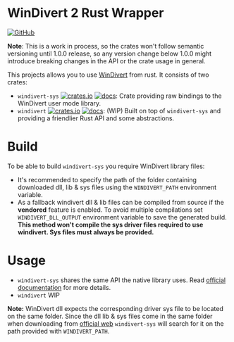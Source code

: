 # WinDivert 2 Rust Wrapper
[![GitHub](https://img.shields.io/github/license/Rubensei/windivert-rust?color=blue)](https://raw.githubusercontent.com/Rubensei/windivert-rust/master/LICENSE.md)

**Note**: This is a work in process, so the crates won't follow semantic versioning until 1.0.0 release, so any version change below 1.0.0 might introduce breaking changes in the API or the crate usage in general.

This projects allows you to use [WinDivert](https://www.reqrypt.org/windivert.html) from rust. It consists of two crates:
 * `windivert-sys` [![crates.io](https://img.shields.io/crates/v/windivert-sys)](https://crates.io/crates/windivert-sys) [![docs](https://docs.rs/windivert-sys/badge.svg)](https://docs.rs/windivert-sys/): Crate providing raw bindings to the WinDivert user mode library.
 * `windivert` [![crates.io](https://img.shields.io/crates/v/windivert)](https://crates.io/crates/windivert) [![docs](https://docs.rs/windivert/badge.svg)](https://docs.rs/windivert/): (WIP) Built on top of `windivert-sys` and providing a friendlier Rust API and some abstractions.

# Build
To be able to build `windivert-sys` you require WinDivert library files:
 * It's recommended to specify the path of the folder containing downloaded dll, lib & sys files using the `WINDIVERT_PATH` environment variable.
 * As a fallback windivert dll & lib files can be compiled from source if the **vendored** feature is enabled. To avoid multiple compilations set `WINDIVERT_DLL_OUTPUT` environment variable to save the generated build. **This method won't compile the sys driver files required to use windivert. Sys files must always be provided.**

# Usage
 * `windivert-sys` shares the same API the native library uses. Read [official documentation](https://www.reqrypt.org/windivert-doc.html) for more details.
 * `windivert` WIP

**Note:** WinDivert dll expects the corresponding driver sys file to be located on the same folder. Since the dll lib & sys files come in the same folder when downloading from [official web](https://www.reqrypt.org/windivert.html) `windivert-sys` will search for it on the path provided with `WINDIVERT_PATH`.